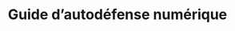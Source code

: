 ---
layout: post
title: "Guide d’autodéfense numérique"
link: https://fourbi.eu/divers/guide-d-autodefense-numerique
author: ""
published_date: ""
description: ""
language: "fr"
categories: "Liens"
tags: "surveillance numérique vie-privée"
og-tags: "surveillance numérique vie-privée"
permalink: /:categories/:year/:month/:day/:title/
---